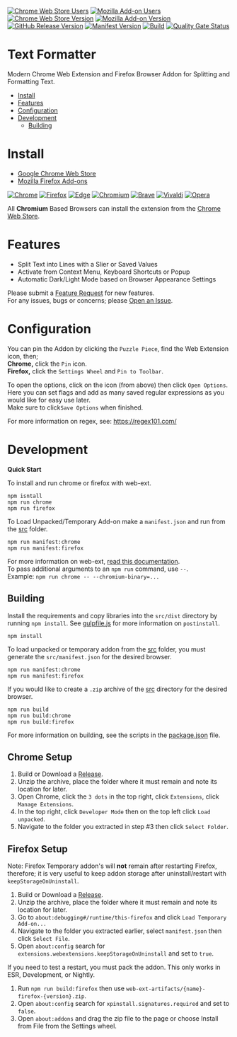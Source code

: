 [![Chrome Web Store Users](https://img.shields.io/chrome-web-store/users/ifefifghpkllfibejafbakmflidjcjfp?logo=google&logoColor=white&label=google%20users)](https://chromewebstore.google.com/detail/text-formatter/ifefifghpkllfibejafbakmflidjcjfp)
[![Mozilla Add-on Users](https://img.shields.io/amo/users/text-formatter?logo=mozilla&label=mozilla%20users)](https://addons.mozilla.org/addon/text-formatter)
[![Chrome Web Store Version](https://img.shields.io/chrome-web-store/v/ifefifghpkllfibejafbakmflidjcjfp?label=chrome&logo=googlechrome)](https://chromewebstore.google.com/detail/text-formatter/ifefifghpkllfibejafbakmflidjcjfp)
[![Mozilla Add-on Version](https://img.shields.io/amo/v/text-formatter?label=firefox&logo=firefox)](https://addons.mozilla.org/addon/text-formatter)
[![GitHub Release Version](https://img.shields.io/github/v/release/cssnr/text-formatter?logo=github)](https://github.com/cssnr/text-formatter/releases/latest)
[![Manifest Version](https://img.shields.io/github/manifest-json/v/cssnr/text-formatter?filename=manifest.json&logo=json&label=manifest)](https://github.com/cssnr/text-formatter/blob/master/manifest.json)
[![Build](https://github.com/cssnr/text-formatter/actions/workflows/build.yaml/badge.svg)](https://github.com/cssnr/text-formatter/actions/workflows/build.yaml)
[![Quality Gate Status](https://sonarcloud.io/api/project_badges/measure?project=smashedr_web-tools-extension&metric=alert_status)](https://sonarcloud.io/summary/new_code?id=smashedr_web-tools-extension)
# Text Formatter

Modern Chrome Web Extension and Firefox Browser Addon for Splitting and Formatting Text.

*   [Install](#install)
*   [Features](#features)
*   [Configuration](#configuration)
*   [Development](#development)
    -   [Building](#building)

# Install

*   [Google Chrome Web Store](https://chromewebstore.google.com/detail/text-formatter/ifefifghpkllfibejafbakmflidjcjfp)
*   [Mozilla Firefox Add-ons](https://addons.mozilla.org/addon/text-formatter)

[![Chrome](https://raw.githubusercontent.com/alrra/browser-logos/main/src/chrome/chrome_48x48.png)](https://chromewebstore.google.com/detail/text-formatter/ifefifghpkllfibejafbakmflidjcjfp)
[![Firefox](https://raw.githubusercontent.com/alrra/browser-logos/main/src/firefox/firefox_48x48.png)](https://addons.mozilla.org/addon/text-formatter)
[![Edge](https://raw.githubusercontent.com/alrra/browser-logos/main/src/edge/edge_48x48.png)](https://chromewebstore.google.com/detail/text-formatter/ifefifghpkllfibejafbakmflidjcjfp)
[![Chromium](https://raw.githubusercontent.com/alrra/browser-logos/main/src/chromium/chromium_48x48.png)](https://chromewebstore.google.com/detail/text-formatter/ifefifghpkllfibejafbakmflidjcjfp)
[![Brave](https://raw.githubusercontent.com/alrra/browser-logos/main/src/brave/brave_48x48.png)](https://chromewebstore.google.com/detail/text-formatter/ifefifghpkllfibejafbakmflidjcjfp)
[![Vivaldi](https://raw.githubusercontent.com/alrra/browser-logos/main/src/vivaldi/vivaldi_48x48.png)](https://chromewebstore.google.com/detail/text-formatter/ifefifghpkllfibejafbakmflidjcjfp)
[![Opera](https://raw.githubusercontent.com/alrra/browser-logos/main/src/opera/opera_48x48.png)](https://chromewebstore.google.com/detail/text-formatter/ifefifghpkllfibejafbakmflidjcjfp)

All **Chromium** Based Browsers can install the extension from the
[Chrome Web Store](https://chromewebstore.google.com/detail/text-formatter/ifefifghpkllfibejafbakmflidjcjfp).

# Features

-   Split Text into Lines with a Slier or Saved Values
-   Activate from Context Menu, Keyboard Shortcuts or Popup
-   Automatic Dark/Light Mode based on Browser Appearance Settings

Please submit a [Feature Request](https://github.com/cssnr/text-formatter/discussions/categories/feature-requests) for new features.  
For any issues, bugs or concerns; please [Open an Issue](https://github.com/cssnr/text-formatter/issues).

# Configuration

You can pin the Addon by clicking the `Puzzle Piece`, find the Web Extension icon, then;  
**Chrome,** click the `Pin` icon.  
**Firefox,** click the `Settings Wheel` and `Pin to Toolbar`.

To open the options, click on the icon (from above) then click `Open Options`.  
Here you can set flags and add as many saved regular expressions as you would like for easy use later.  
Make sure to click`Save Options` when finished.

For more information on regex, see: https://regex101.com/

# Development

**Quick Start**

To install and run chrome or firefox with web-ext.
```shell
npm isntall
npm run chrome
npm run firefox
```

To Load Unpacked/Temporary Add-on make a `manifest.json` and run from the [src](src) folder.
```shell
npm run manifest:chrome
npm run manifest:firefox
```

For more information on web-ext, [read this documentation](https://extensionworkshop.com/documentation/develop/web-ext-command-reference/).  
To pass additional arguments to an `npm run` command, use `--`.  
Example: `npm run chrome -- --chromium-binary=...`

## Building

Install the requirements and copy libraries into the `src/dist` directory by running `npm install`.
See [gulpfile.js](gulpfile.js) for more information on `postinstall`.
```shell
npm install
```

To load unpacked or temporary addon from the [src](src) folder, you must generate the `src/manifest.json` for the desired browser.
```shell
npm run manifest:chrome
npm run manifest:firefox
```

If you would like to create a `.zip` archive of the [src](src) directory for the desired browser.
```shell
npm run build
npm run build:chrome
npm run build:firefox
```

For more information on building, see the scripts in the [package.json](package.json) file.

## Chrome Setup

1.  Build or Download a [Release](https://github.com/cssnr/text-formatter/releases).
1.  Unzip the archive, place the folder where it must remain and note its location for later.
1.  Open Chrome, click the `3 dots` in the top right, click `Extensions`, click `Manage Extensions`.
1.  In the top right, click `Developer Mode` then on the top left click `Load unpacked`.
1.  Navigate to the folder you extracted in step #3 then click `Select Folder`.

## Firefox Setup

Note: Firefox Temporary addon's will **not** remain after restarting Firefox, therefore;
it is very useful to keep addon storage after uninstall/restart with `keepStorageOnUninstall`.

1.  Build or Download a [Release](https://github.com/cssnr/text-formatter/releases).
1.  Unzip the archive, place the folder where it must remain and note its location for later.
1.  Go to `about:debugging#/runtime/this-firefox` and click `Load Temporary Add-on...`
1.  Navigate to the folder you extracted earlier, select `manifest.json` then click `Select File`.
1.  Open `about:config` search for `extensions.webextensions.keepStorageOnUninstall` and set to `true`.

If you need to test a restart, you must pack the addon. This only works in ESR, Development, or Nightly.

1.  Run `npm run build:firefox` then use `web-ext-artifacts/{name}-firefox-{version}.zip`.
1.  Open `about:config` search for `xpinstall.signatures.required` and set to `false`.
1.  Open `about:addons` and drag the zip file to the page or choose Install from File from the Settings wheel.
